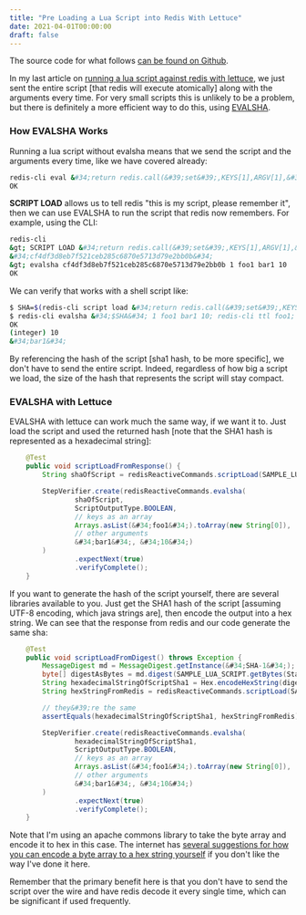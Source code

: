 ```yaml
---
title: "Pre Loading a Lua Script into Redis With Lettuce"
date: 2021-04-01T00:00:00
draft: false
---
```


The source code for what follows [can be found on Github](https://github.com/nfisher23/reactive-programming-webflux).

In my last article on [running a lua script against redis with lettuce](https://nickolasfisher.com/blog/How-to-Run-a-Lua-Script-against-Redis-using-Lettuce), we just sent the entire script \[that redis will execute atomically\] along with the arguments every time. For very small scripts this is unlikely to be a problem, but there is definitely a more efficient way to do this, using [EVALSHA](https://redis.io/commands/evalsha).

### How EVALSHA Works

Running a lua script without evalsha means that we send the script and the arguments every time, like we have covered already:

``` bash
redis-cli eval &#34;return redis.call(&#39;set&#39;,KEYS[1],ARGV[1],&#39;ex&#39;,ARGV[2])&#34; 1 foo1 bar1 10
OK

```

**SCRIPT LOAD** allows us to tell redis &#34;this is my script, please remember it&#34;, then we can use EVALSHA to run the script that redis now remembers. For example, using the CLI:

``` bash
redis-cli
&gt; SCRIPT LOAD &#34;return redis.call(&#39;set&#39;,KEYS[1],ARGV[1],&#39;ex&#39;,ARGV[2])&#34;
&#34;cf4df3d8eb7f521ceb285c6870e5713d79e2bb0b&#34;
&gt; evalsha cf4df3d8eb7f521ceb285c6870e5713d79e2bb0b 1 foo1 bar1 10
OK

```

We can verify that works with a shell script like:

``` bash
$ SHA=$(redis-cli script load &#34;return redis.call(&#39;set&#39;,KEYS[1],ARGV[1],&#39;ex&#39;,ARGV[2])&#34;)
$ redis-cli evalsha &#34;$SHA&#34; 1 foo1 bar1 10; redis-cli ttl foo1; redis-cli get foo1
OK
(integer) 10
&#34;bar1&#34;

```

By referencing the hash of the script \[sha1 hash, to be more specific\], we don&#39;t have to send the entire script. Indeed, regardless of how big a script we load, the size of the hash that represents the script will stay compact.

### EVALSHA with Lettuce

EVALSHA with lettuce can work much the same way, if we want it to. Just load the script and used the returned hash \[note that the SHA1 hash is represented as a hexadecimal string\]:

``` java
    @Test
    public void scriptLoadFromResponse() {
        String shaOfScript = redisReactiveCommands.scriptLoad(SAMPLE_LUA_SCRIPT).block();

        StepVerifier.create(redisReactiveCommands.evalsha(
                shaOfScript,
                ScriptOutputType.BOOLEAN,
                // keys as an array
                Arrays.asList(&#34;foo1&#34;).toArray(new String[0]),
                // other arguments
                &#34;bar1&#34;, &#34;10&#34;)
        )
                .expectNext(true)
                .verifyComplete();
    }

```

If you want to generate the hash of the script yourself, there are several libraries available to you. Just get the SHA1 hash of the script \[assuming UTF-8 encoding, which java strings are\], then encode the output into a hex string. We can see that the response from redis and our code generate the same sha:

``` java
    @Test
    public void scriptLoadFromDigest() throws Exception {
        MessageDigest md = MessageDigest.getInstance(&#34;SHA-1&#34;);
        byte[] digestAsBytes = md.digest(SAMPLE_LUA_SCRIPT.getBytes(StandardCharsets.UTF_8));
        String hexadecimalStringOfScriptSha1 = Hex.encodeHexString(digestAsBytes);
        String hexStringFromRedis = redisReactiveCommands.scriptLoad(SAMPLE_LUA_SCRIPT).block();

        // they&#39;re the same
        assertEquals(hexadecimalStringOfScriptSha1, hexStringFromRedis);

        StepVerifier.create(redisReactiveCommands.evalsha(
                hexadecimalStringOfScriptSha1,
                ScriptOutputType.BOOLEAN,
                // keys as an array
                Arrays.asList(&#34;foo1&#34;).toArray(new String[0]),
                // other arguments
                &#34;bar1&#34;, &#34;10&#34;)
        )
                .expectNext(true)
                .verifyComplete();
    }

```

Note that I&#39;m using an apache commons library to take the byte array and encode it to hex in this case. The internet has [several suggestions for how you can encode a byte array to a hex string yourself](https://stackoverflow.com/questions/9655181/how-to-convert-a-byte-array-to-a-hex-string-in-java) if you don&#39;t like the way I&#39;ve done it here.

Remember that the primary benefit here is that you don&#39;t have to send the script over the wire and have redis decode it every single time, which can be significant if used frequently.


